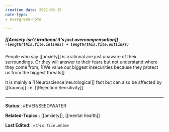 ```yaml
---
creation date: 2021-06-15
note-type: 
- evergreen-note

---
```


##### [[Anxiety isn't irrational it's just overcompensation]] `=length(this.file.inlinks) + length(this.file.outlinks)`

People who say [[anxiety]] is irrational are just unaware of their surroundings. Or they will answer to their fears but not understand where they come from, [[We value our biggest insecurities because they protect us from the biggest threats]]

It is mainly a [[Neuroscience|neurological]] fact but can also be affected by [[trauma]] i.e. [[Rejection Sensitivity]]

### <hr class="footnote"/>

**Status**:: #EVER/SEED/WATER  

**Related-Topics**:: [[anxiety]], [[mental health]]
	
**Last Edited**:: *`=this.file.mtime`*